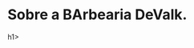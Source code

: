 <DOCTYPE html>
<html lang="pt-br">
<head>
<meta charset= "UTF-8">
<title> Sobre a Barbearia DeValk. </title>
<link rel="stylesheet" href="style.css">
</head>
<body>
  <h1>Sobre a BArbearia DeValk. </h1>h1>
